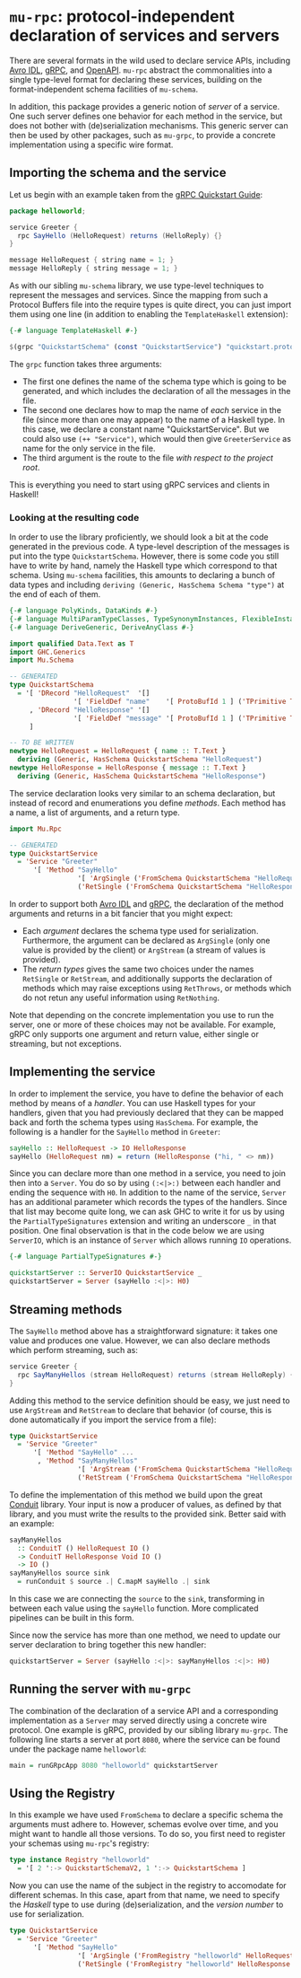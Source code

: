 # `mu-rpc`: protocol-independent declaration of services and servers

There are several formats in the wild used to declare service APIs, including [Avro IDL](https://avro.apache.org/docs/current/idl.html), [gRPC](https://grpc.io/), and [OpenAPI](https://swagger.io/specification/). `mu-rpc` abstract the commonalities into a single type-level format for declaring these services, building on the format-independent schema facilities of `mu-schema`.

In addition, this package provides a generic notion of *server* of a service. One such server defines one behavior for each method in the service, but does not bother with (de)serialization mechanisms. This generic server can then be used by other packages, such as `mu-grpc`, to provide a concrete implementation using a specific wire format.

## Importing the schema and the service

Let us begin with an example taken from the [gRPC Quickstart Guide](https://grpc.io/docs/quickstart/):

```java
package helloworld;

service Greeter {
  rpc SayHello (HelloRequest) returns (HelloReply) {}
}

message HelloRequest { string name = 1; }
message HelloReply { string message = 1; }
```

As with our sibling `mu-schema` library, we use type-level techniques to represent the messages and services. Since the mapping from such a Protocol Buffers file into the require types is quite direct, you can just import them using one line (in addition to enabling the `TemplateHaskell` extension):

```haskell
{-# language TemplateHaskell #-}

$(grpc "QuickstartSchema" (const "QuickstartService") "quickstart.proto")
```

The `grpc` function takes three arguments:

* The first one defines the name of the schema type which is going to be generated, and which includes the declaration of all the messages in the file.
* The second one declares how to map the name of *each* service in the file (since more than one may appear) to the name of a Haskell type. In this case, we declare a constant name "QuickstartService". But we could also use `(++ "Service")`, which would then give `GreeterService` as name for the only service in the file.
* The third argument is the route to the file *with respect to the project root*.

This is everything you need to start using gRPC services and clients in Haskell!

### Looking at the resulting code

In order to use the library proficiently, we should look a bit at the code generated in the previous code. A type-level description of the messages is put into the type `QuickstartSchema`. However, there is some code you still have to write by hand, namely the Haskell type which correspond to that schema. Using `mu-schema` facilities, this amounts to declaring a bunch of data types and including `deriving (Generic, HasSchema Schema "type")` at the end of each of them.

```haskell
{-# language PolyKinds, DataKinds #-}
{-# language MultiParamTypeClasses, TypeSynonymInstances, FlexibleInstances #-}
{-# language DeriveGeneric, DeriveAnyClass #-}

import qualified Data.Text as T
import GHC.Generics
import Mu.Schema

-- GENERATED
type QuickstartSchema
  = '[ 'DRecord "HelloRequest"  '[]
                '[ 'FieldDef "name"    '[ ProtoBufId 1 ] ('TPrimitive T.Text) ]
     , 'DRecord "HelloResponse" '[]
                '[ 'FieldDef "message" '[ ProtoBufId 1 ] ('TPrimitive T.Text) ]
     ]

-- TO BE WRITTEN
newtype HelloRequest = HelloRequest { name :: T.Text }
  deriving (Generic, HasSchema QuickstartSchema "HelloRequest")
newtype HelloResponse = HelloResponse { message :: T.Text }
  deriving (Generic, HasSchema QuickstartSchema "HelloResponse")
```

The service declaration looks very similar to an schema declaration, but instead of record and enumerations you define *methods*. Each method has a name, a list of arguments, and a return type.

```haskell
import Mu.Rpc

-- GENERATED
type QuickstartService
  = 'Service "Greeter"
      '[ 'Method "SayHello"
                 '[ 'ArgSingle ('FromSchema QuickstartSchema "HelloRequest") ]
                 ('RetSingle ('FromSchema QuickstartSchema "HelloResponse")) ]
```

In order to support both [Avro IDL](https://avro.apache.org/docs/current/idl.html) and [gRPC](https://grpc.io/), the declaration of the method arguments and returns in a bit fancier that you might expect:

* Each *argument* declares the schema type used for serialization. Furthermore, the argument can be declared as `ArgSingle` (only one value is provided by the client) or `ArgStream` (a stream of values is provided).
* The *return types* gives the same two choices under the names `RetSingle` or `RetStream`, and additionally supports the declaration of methods which may raise exceptions using `RetThrows`, or methods which do not retun any useful information using `RetNothing`.

Note that depending on the concrete implementation you use to run the server, one or more of these choices may not be available. For example, gRPC only supports one argument and return value, either single or streaming, but not exceptions.

## Implementing the service

In order to implement the service, you have to define the behavior of each method by means of a *handler*. You can use Haskell types for your handlers, given that you had previously declared that they can be mapped back and forth the schema types using `HasSchema`. For example, the following is a handler for the `SayHello` method in `Greeter`:

```haskell
sayHello :: HelloRequest -> IO HelloResponse
sayHello (HelloRequest nm) = return (HelloResponse ("hi, " <> nm))
```

Since you can declare more than one method in a service, you need to join then into a `Server`. You do so by using `(:<|>:)` between each handler and ending the sequence with `H0`. In addition to the name of the service, `Server` has an additional parameter which records the types of the handlers. Since that list may become quite long, we can ask GHC to write it for us by using the `PartialTypeSignatures` extension and writing an underscore `_` in that position. One final observation is that in the code below we are using `ServerIO`, which is an instance of `Server` which allows running `IO` operations.

```haskell
{-# language PartialTypeSignatures #-}

quickstartServer :: ServerIO QuickstartService _
quickstartServer = Server (sayHello :<|>: H0)
```

## Streaming methods

The `SayHello` method above has a straightforward signature: it takes one value and produces one value. However, we can also declare methods which perform streaming, such as:

```java
service Greeter {
  rpc SayManyHellos (stream HelloRequest) returns (stream HelloReply) {}
}
```

Adding this method to the service definition should be easy, we just need to use `ArgStream` and `RetStream` to declare that behavior (of course, this is done automatically if you import the service from a file):

```haskell
type QuickstartService
  = 'Service "Greeter"
      '[ 'Method "SayHello" ...
       , 'Method "SayManyHellos"
                 '[ 'ArgStream ('FromSchema QuickstartSchema "HelloRequest")]
                 ('RetStream ('FromSchema QuickstartSchema "HelloResponse")) ]
```

To define the implementation of this method we build upon the great [Conduit](https://github.com/snoyberg/conduit) library. Your input is now a producer of values, as defined by that library, and you must write the results to the provided sink. Better said with an example:

```haskell
sayManyHellos
  :: ConduitT () HelloRequest IO ()
  -> ConduitT HelloResponse Void IO ()
  -> IO ()
sayManyHellos source sink
  = runConduit $ source .| C.mapM sayHello .| sink
```

In this case we are connecting the `source` to the `sink`, transforming in between each value using the `sayHello` function. More complicated pipelines can be built in this form.

Since now the service has more than one method, we need to update our server declaration to bring together this new handler:

```haskell
quickstartServer = Server (sayHello :<|>: sayManyHellos :<|>: H0)
```

## Running the server with `mu-grpc`

The combination of the declaration of a service API and a corresponding implementation as a `Server` may served directly using a concrete wire protocol. One example is gRPC, provided by our sibling library `mu-grpc`. The following line starts a server at port `8080`, where the service can be found under the package name `helloworld`:

```haskell
main = runGRpcApp 8080 "helloworld" quickstartServer
```

## Using the Registry

In this example we have used `FromSchema` to declare a specific schema the arguments must adhere to. However, schemas evolve over time, and you might want to handle all those versions. To do so, you first need to register your schemas using `mu-rpc`'s registry:

```haskell
type instance Registry "helloworld"
  = '[ 2 ':-> QuickstartSchemaV2, 1 ':-> QuickstartSchema ]
```

Now you can use the name of the subject in the registry to accomodate for different schemas. In this case, apart from that name, we need to specify the *Haskell* type to use during (de)serialization, and the *version number* to use for serialization.

```haskell
type QuickstartService
  = 'Service "Greeter"
      '[ 'Method "SayHello"
                 '[ 'ArgSingle ('FromRegistry "helloworld" HelloRequest 2) ]
                 ('RetSingle ('FromRegistry "helloworld" HelloResponse 1)) ]
```
